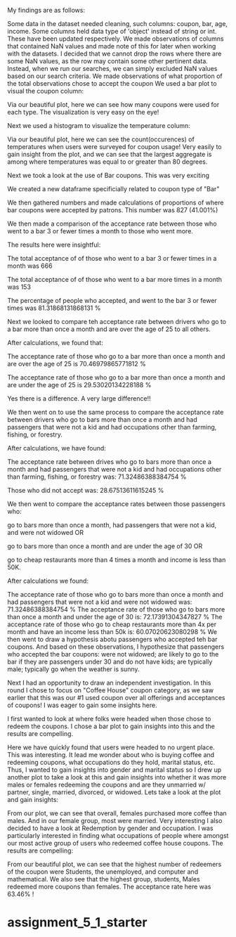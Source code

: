 My findings are as follows:

Some data in the dataset needed cleaning, such columns: coupon, bar, age, income. Some columns held data type of 'object' instead of string or int. These have been updated respectively.
We made observations of columns that contained NaN values and made note of this for later when working with the datasets.
I decided that we cannot drop the rows where there are some NaN values, as the row may contain some other pertinent data. Instead, when we run our searches, we can simply excluded NaN values based on our search criteria.
We made observations of what proportion of the total observations chose to accept the coupon
We used a bar plot to visual the coupon column:


Via our beautiful plot, here we can see how many coupons were used for each type. The visualization is very easy on the eye!

Next we used a histogram to visualize the temperature column:



Via our beautiful plot, here we can see the count(occurences) of temperatures when users were surveyed for coupon usage! Very easily to gain insight from the plot, and we can see that the largest aggregate is among where temperatures was equal to or greater than 80 degrees.

Next we took a look at the use of Bar coupons. This was very exciting

We created a new dataframe specificially related to coupon type of "Bar"

We then gathered numbers and made calculations of proportions of where bar coupons were accepted by patrons. This number was 827 (41.001%)

We then made a comparison of the acceptance rate between those who went to a bar 3 or fewer times a month to those who went more.

The results here were insightful:

The total acceptance of of those who went to a bar 3 or fewer times in a month was 666

The total acceptance of of those who went to a bar more times in a month was 153

The percentage of people who accepted, and went to the bar 3 or fewer times was 81.31868131868131 %

Next we looked to compare teh acceptance rate between drivers who go to a bar more than once a month and are over the age of 25 to all others.

After calculations, we found that:

The acceptance rate of those who go to a bar more than once a month and are over the age of 25 is 70.46979865771812 %

The acceptance rate of those who go to a bar more than once a month and are under the age of 25 is 29.53020134228188 %

Yes there is a difference. A very large difference!!

We then went on to use the same process to compare the acceptance rate between drivers who go to bars more than once a month and had passengers that were not a kid and had occupations other than farming, fishing, or forestry.

After calculations, we have found:

The acceptance rate between drives who go to bars more than once a month and had passengers that were not a kid and had occupations other than farming, fishing, or forestry was: 71.32486388384754 %

Those who did not accept was: 28.67513611615245 %

We then went to compare the acceptance rates between those passengers who:

go to bars more than once a month, had passengers that were not a kid, and were not widowed OR

go to bars more than once a month and are under the age of 30 OR

go to cheap restaurants more than 4 times a month and income is less than 50K.

After calculations we found:

The acceptance rate of those who go to bars more than once a month and had passengers that were not a kid and were not widowed was: 71.32486388384754 %
The acceptance rate of those who go to bars more than once a month and under the age of 30 is: 72.17391304347827 %
The acceptance rate of those who go to cheap restaurants more than 4x per month and have an income less than 50k is: 60.07020623080298 %
We then went to draw a hypothesis abotu passengers who accepted teh bar coupons. And based on these observations, I hypothesize that passengers who accepted the bar coupons: were not widowed; are likely to go to the bar if they are passengers under 30 and do not have kids; are typically male; typically go when the weather is sunny.

Next I had an opportunity to draw an independent investigation. In this round I chose to focus on "Coffee House" coupon category, as we saw earlier that this was our #1 used coupon over all offerings and acceptances of coupons! I was eager to gain some insights here.

I first wanted to look at where folks were headed when those chose to redeem the coupons. I chose a bar plot to gain insights into this and the results are compelling.



Here we have quickly found that users were headed to no urgent place. This was interesting. It lead me wonder about who is buying coffee and redeeming coupons, what occupations do they hold, marital status, etc.
Thus, I wanted to gain insights into gender and marital status so I drew up another plot to take a look at this and gain insights into whether it was more males or females redeeming the coupons and are they unmarried w/ partner, single, married, divorced, or widowed. Lets take a look at the plot and gain insights:


From our plot, we can see that overall, females purchased more coffee than males. And in our female group, most were married. Very interesting
I also decided to have a look at Redemption by gender and occupation. I was particularly interested in finding what occupations of people where amongst our most active group of users who redeemed coffee house coupons. The results are compelling:


From our beautiful plot, we can see that the highest number of redeemers of the coupon were Students, the unemployed, and computer and mathematical. We also see that the highest group, students, Males redeemed more coupons than females. The acceptance rate here was 63.46% !
# assignment_5_1_starter
